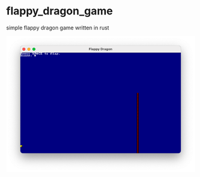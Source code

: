 # flappy_dragon_game
simple flappy dragon game written in rust

![Alt text](_imgs/screenshot.png "A Preview.")
